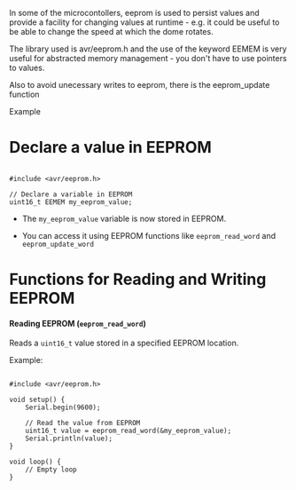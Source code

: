 In some of the microcontollers, eeprom is used to persist values and provide a facility for changing values at runtime - e.g. it could be useful to be able to change the speed at which the dome rotates.

The library used is avr/eeprom.h and the use of the keyword EEMEM is very useful for abstracted memory management - you don't have to use pointers to values.

Also to avoid unecessary writes to eeprom, there is the eeprom_update function

Example
# Declare a value in EEPROM
```

#include <avr/eeprom.h>

// Declare a variable in EEPROM
uint16_t EEMEM my_eeprom_value;

```
- The `my_eeprom_value` variable is now stored in EEPROM.
    
- You can access it using EEPROM functions like `eeprom_read_word` and `eeprom_update_word`

# **Functions for Reading and Writing EEPROM**

#### **Reading EEPROM (**`eeprom_read_word`**)**

Reads a `uint16_t` value stored in a specified EEPROM location.

Example:

```

#include <avr/eeprom.h>

void setup() {
    Serial.begin(9600);

    // Read the value from EEPROM
    uint16_t value = eeprom_read_word(&my_eeprom_value);
    Serial.println(value);
}

void loop() {
    // Empty loop
}

```
